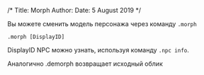 /*
Title: Morph
Author:
Date: 5 August 2019
*/

Вы можете сменить модель персонажа через команду `.morph`

```
.morph [DisplayID]
```

DisplayID NPC можно узнать, используя команду `.npc info`.

Аналогично .demorph возвращает исходный облик